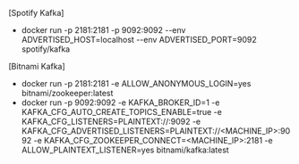 [Spotify Kafka]
- docker run -p 2181:2181 -p 9092:9092 --env ADVERTISED_HOST=localhost --env ADVERTISED_PORT=9092 spotify/kafka

[Bitnami Kafka]
- docker run -p 2181:2181 -e ALLOW_ANONYMOUS_LOGIN=yes  bitnami/zookeeper:latest
- docker run -p 9092:9092 -e KAFKA_BROKER_ID=1 -e KAFKA_CFG_AUTO_CREATE_TOPICS_ENABLE=true -e KAFKA_CFG_LISTENERS=PLAINTEXT://:9092 -e KAFKA_CFG_ADVERTISED_LISTENERS=PLAINTEXT://<MACHINE_IP>:9092 -e KAFKA_CFG_ZOOKEEPER_CONNECT=<MACHINE_IP>:2181 -e ALLOW_PLAINTEXT_LISTENER=yes bitnami/kafka:latest